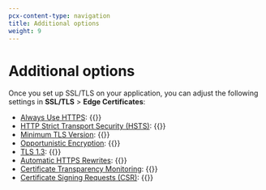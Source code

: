 ```yaml
---
pcx-content-type: navigation
title: Additional options
weight: 9
---
```


# Additional options

Once you set up SSL/TLS on your application, you can adjust the following settings in **SSL/TLS** > **Edge Certificates**:

*   [Always Use HTTPS](always-use-https/): {{<render file="_always-use-https-definition.md">}}
*   [HTTP Strict Transport Security (HSTS)](http-strict-transport-security/): {{<render file="_hsts-definition.md">}}
*   [Minimum TLS Version](minimum-tls/): {{<render file="_minimum-tls-definition.md">}}
*   [Opportunistic Encryption](opportunistic-encryption/): {{<render file="_opportunistic-encryption-definition.md">}}
*   [TLS 1.3](tls-13/): {{<render file="_tls-13-definition.md">}}
*   [Automatic HTTPS Rewrites](automatic-https-rewrites/): {{<render file="_automatic-https-rewrites-definition.md">}}
*   [Certificate Transparency Monitoring](certificate-transparency-monitoring/): {{<render file="_cert-transparency-monitoring-definition.md">}}
*   [Certificate Signing Requests (CSR)](certificate-signing-requests/): {{<render file="_csr-definition.md">}}
